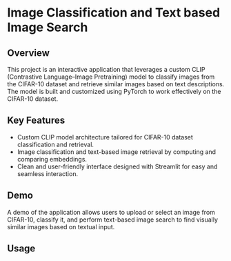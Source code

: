 # Image Classification and Text based Image Search
## Overview
This project is an interactive application that leverages a custom CLIP (Contrastive Language–Image Pretraining) model to classify images from the CIFAR-10 dataset and retrieve similar images based on text descriptions. The model is built and customized using PyTorch to work effectively on the CIFAR-10 dataset.

## Key Features
- Custom CLIP model architecture tailored for CIFAR-10 dataset classification and retrieval.
- Image classification and text-based image retrieval by computing and comparing embeddings.
- Clean and user-friendly interface designed with Streamlit for easy and seamless interaction.

## Demo
A demo of the application allows users to upload or select an image from CIFAR-10, classify it, and perform text-based image search to find visually similar images based on textual input.

## Usage
